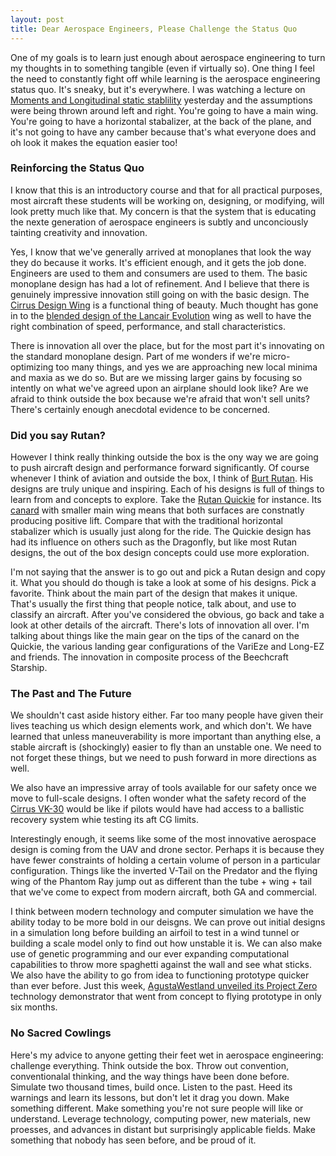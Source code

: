```yaml
---
layout: post
title: Dear Aerospace Engineers, Please Challenge the Status Quo
---
```

One of my goals is to learn just enough about aerospace engineering to turn my thoughts in to something tangible (even if virtually so).  One thing I feel the need to constantly fight off while learning is the aerospace engineering status quo.  It's sneaky, but it's everywhere.  I was watching a lecture on [Moments and Longitudinal static stablility](http://ocw.tudelft.nl/courses/aerospace-engineering/introduction-to-aerospace-engineering-i/lectures/moments-longitudinal-static-stablility/) yesterday and the assumptions were being thrown around left and right.  You're going to have a main wing.  You're going to have a horizontal stabalizer, at the back of the plane, and it's not going to have any camber because that's what everyone does and oh look it makes the equation easier too!

### Reinforcing the Status Quo

I know that this is an introductory course and that for all practical purposes, most aircraft these students will be working on, designing, or modifying, will look pretty much like that.  My concern is that the system that is educating the nexte generation of aerospace engineers is subtly and unconciously tainting creativity and innovation.

Yes, I know that we've generally arrived at monoplanes that look the way they do because it works.  It's efficient enough, and it gets the job done.  Engineers are used to them and consumers are used to them.  The basic monoplane design has had a lot of refinement.  And I believe that there is genuinely impressive innovation still going on with the basic design.  The [Cirrus Design Wing](http://whycirrus.com/engineering/stall-spin.aspx) is a functional thing of beauty.  Much thought has gone in to the [blended design of the Lancair Evolution](http://www.flyingmag.com/aircraft/turboprops/lancair-evolution) wing as well to have the right combination of speed, performance, and stall characteristics.

There is innovation all over the place, but for the most part it's innovating on the standard monoplane design.  Part of me wonders if we're micro-optimizing too many things, and yes we are approaching new local minima and maxia as we do so.  But are we missing larger gains by focusing so intently on what we've agreed upon an airplane should look like?  Are we afraid to think outside the box because we're afraid that won't sell units?  There's certainly enough anecdotal evidence to be concerned.

### Did you say Rutan?

However I think really thinking outside the box is the ony way we are going to push aircraft design and performance forward significantly.  Of course whenever I think of aviation and outside the box, I think of [Burt Rutan](http://en.wikipedia.org/wiki/Burt_Rutan).  His designs are truly unique and inspiring.  Each of his designs is full of things to learn from and concepts to explore.  Take the [Rutan Quickie](http://en.wikipedia.org/wiki/Rutan_Quickie) for instance.  Its [canard](http://en.wikipedia.org/wiki/Canard_(aeronautics)) with smaller main wing means that both surfaces are constnatly producing positive lift.  Compare that with the traditional horizontal stabalizer which is usually just along for the ride.  The Quickie design has had its influence on others such as the Dragonfly, but like most Rutan designs, the out of the box design concepts could use more exploration.

I'm not saying that the answer is to go out and pick a Rutan design and copy it.  What you should do though is take a look at some of his designs.  Pick a favorite.  Think about the main part of the design that makes it unique.  That's usually the first thing that people notice, talk about, and use to classify an aircraft.  After you've considered the obvious, go back and take a look at other details of the aircraft.  There's lots of innovation all over.  I'm talking about things like the main gear on the tips of the canard on the Quickie, the various landing gear configurations of the VariEze and Long-EZ and friends.  The innovation in composite process of the Beechcraft Starship.

### The Past and The Future

We shouldn't cast aside history either.  Far too many people have given their lives teaching us which design elements work, and which don't.  We have learned that unless maneuverability is more important than anything else, a stable aircraft is (shockingly) easier to fly than an unstable one.  We need to not forget these things, but we need to push forward in more directions as well.

We also have an impressive array of tools available for our safety once we move to full-scale designs.  I often wonder what the safety record of the [Cirrus VK-30](http://en.wikipedia.org/wiki/Cirrus_VK-30) would be like if pilots would have had access to a ballistic recovery system whie testing its aft CG limits.

Interestingly enough, it seems like some of the most innovative aerospace design is coming from the UAV and drone sector.  Perhaps it is because they have fewer constraints of holding a certain volume of person in a particular configuration.  Things like the inverted V-Tail on the Predator and the flying wing of the Phantom Ray jump out as different than the tube + wing + tail that we've come to expect from modern aircraft, both GA and commercial.

I think between modern technology and computer simulation we have the ability today to be more bold in our deisgns.  We can prove out initial designs in a simulation long before building an airfoil to test in a wind tunnel or building a scale model only to find out how unstable it is.  We can also make use of genetic programming and our ever expanding computational capabilities to throw more spaghetti against the wall and see what sticks.  We also have the ability to go from idea to functioning prototype quicker than ever before.  Just this week, [AgustaWestland unveiled its Project Zero](http://www.verticalmag.com/news/article/AgustaWestland-unveils-Project-Zero-tilt-rotor-technology-de) technology demonstrator that went from concept to flying prototype in only six months.

### No Sacred Cowlings

Here's my advice to anyone getting their feet wet in aerospace engineering: challenge everything.  Think outside the box.  Throw out convention, conventionalal thinking, and the way things have been done before.  Simulate two thousand times, build once.  Listen to the past.  Heed its warnings and learn its lessons, but don't let it drag you down.  Make something different.  Make something you're not sure people will like or understand.  Leverage technology, computing power, new materials, new proesses, and advances in distant but surprisingly applicable fields.  Make something that nobody has seen before, and be proud of it.
